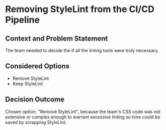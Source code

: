 # Removing StyleLint from the CI/CD Pipeline

## Context and Problem Statement

The team needed to decide the if all the linting tools were truly necessary.

## Considered Options

* Remove StyleLint
* Keep StyleLint

## Decision Outcome

Chosen option: "Remove StyleLint", because the team's CSS code was not extensive or complex enough to warrant excessive linting so time could be saved by scrapping StyleLint.
